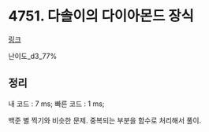 # 4751. 다솔이의 다이아몬드 장식

[링크](https://swexpertacademy.com/main/code/problem/problemDetail.do?contestProbId=AWSNw5jKzwMDFAUr&categoryId=AWSNw5jKzwMDFAUr&categoryType=CODE)

난이도\_d3_77%

## 정리

내 코드 : 7 ms;
빠른 코드 : 1 ms;

백준 별 찍기와 비슷한 문제.
중복되는 부분을 함수로 처리해서 풀이.
